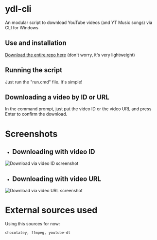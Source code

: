 # ydl-cli
An modular script to download YouTube videos (and YT Music songs) via CLI for Windows

## Use and installation
[Download the entire repo here](https://github.com/lucmsilva651/ydl-cli/archive/refs/heads/main.zip) (don't worry, it's very lightweight)

## Running the script
Just run the "run.cmd" file. It's simple!

## Downloading a video by ID or URL
In the command prompt, just put the video ID or the video URL and press Enter to confirm the download.

# Screenshots
 - ## Downloading with video ID
![Download via video ID screenshot](https://raw.githubusercontent.com/lucmsilva651/ydl-cli/main/misc/screenshots/id_down.png "Video ID")

 - ## Downloading with video URL
![Download via video URL screenshot](https://raw.githubusercontent.com/lucmsilva651/ydl-cli/main/misc/screenshots/url_down.png "Video URL")

# External sources used
Using this sources for now:
```
chocolatey, ffmpeg, youtube-dl
``` 
